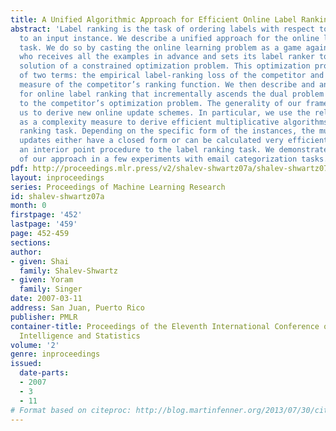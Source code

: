 ```yaml
---
title: A Unified Algorithmic Approach for Efficient Online Label Ranking
abstract: 'Label ranking is the task of ordering labels with respect to their relevance
  to an input instance. We describe a unified approach for the online label ranking
  task. We do so by casting the online learning problem as a game against a competitor
  who receives all the examples in advance and sets its label ranker to be the optimal
  solution of a constrained optimization problem. This optimization problem consists
  of two terms: the empirical label-ranking loss of the competitor and a complexity
  measure of the competitor’s ranking function. We then describe and analyze a framework
  for online label ranking that incrementally ascends the dual problem corresponding
  to the competitor’s optimization problem. The generality of our framework enables
  us to derive new online update schemes. In particular, we use the relative entropy
  as a complexity measure to derive efficient multiplicative algorithms for the label
  ranking task. Depending on the specific form of the instances, the multiplicative
  updates either have a closed form or can be calculated very efficiently by tailoring
  an interior point procedure to the label ranking task. We demonstrate the potential
  of our approach in a few experiments with email categorization tasks.'
pdf: http://proceedings.mlr.press/v2/shalev-shwartz07a/shalev-shwartz07a.pdf
layout: inproceedings
series: Proceedings of Machine Learning Research
id: shalev-shwartz07a
month: 0
firstpage: '452'
lastpage: '459'
page: 452-459
sections: 
author:
- given: Shai
  family: Shalev-Shwartz
- given: Yoram
  family: Singer
date: 2007-03-11
address: San Juan, Puerto Rico
publisher: PMLR
container-title: Proceedings of the Eleventh International Conference on Artificial
  Intelligence and Statistics
volume: '2'
genre: inproceedings
issued:
  date-parts:
  - 2007
  - 3
  - 11
# Format based on citeproc: http://blog.martinfenner.org/2013/07/30/citeproc-yaml-for-bibliographies/
---
```

